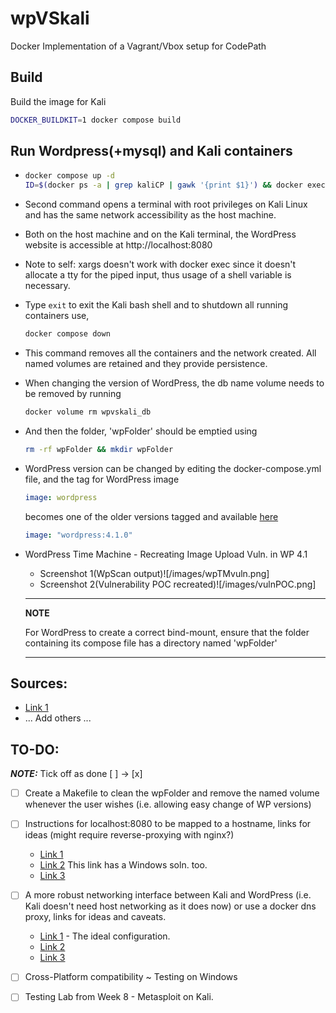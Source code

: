 # wpVSkali
Docker Implementation of a Vagrant/Vbox setup for CodePath

## Build
Build the image for Kali

```bash
DOCKER_BUILDKIT=1 docker compose build
```

## Run Wordpress(+mysql) and Kali containers

- ```bash
  docker compose up -d
  ID=$(docker ps -a | grep kaliCP | gawk '{print $1}') && docker exec -it $ID bash
  ```
- Second command opens a terminal with root privileges on Kali Linux and has the same network accessibility as the host machine.
- Both on the host machine and on the Kali terminal, the WordPress website is accessible at http://localhost:8080
- Note to self: xargs doesn't work with docker exec since it doesn't allocate a tty for the piped input, thus usage of a shell variable is necessary.

- Type `exit` to exit the Kali bash shell and to shutdown all running containers use,

  ```bash
  docker compose down
  ```

- This command removes all the containers and the network created. All named volumes are retained and they provide persistence.

- When changing the version of WordPress, the db name volume needs to be removed by running

  ```bash
  docker volume rm wpvskali_db
  ```

- And then the folder, 'wpFolder' should be emptied using

  ```bash
  rm -rf wpFolder && mkdir wpFolder
  ```

- WordPress version can be changed by editing the docker-compose.yml file, and the tag for WordPress image
  ```yaml
  image: wordpress
  ```
  becomes one of the older versions tagged and available [here](https://hub.docker.com/_/wordpress?tab=tags&page=1&ordering=-last_updated)
  ```yaml
  image: "wordpress:4.1.0"
  ```

- WordPress Time Machine - Recreating Image Upload Vuln. in WP 4.1
  - Screenshot 1(WpScan output)![/images/wpTMvuln.png]
  - Screenshot 2(Vulnerability POC recreated)![/images/vulnPOC.png]



  ---
  **NOTE**

  For WordPress to create a correct bind-mount, ensure that the folder containing its compose file has a directory named 'wpFolder'

  ---
## Sources:
  - [Link 1](https://github.com/thibaudrobin/docker-kali-light)
  - ... Add others ...

## TO-DO:
**_NOTE:_**  Tick off as done [ ] -> [x]

- [ ] Create a Makefile to clean the wpFolder and remove the named volume whenever the user wishes (i.e. allowing easy change of WP versions)

- [ ] Instructions for localhost:8080 to be mapped to a hostname, links for ideas (might require reverse-proxying with nginx?)
  - [Link 1](https://serverfault.com/questions/574116/hostname-to-localhost-with-port-osx)
  - [Link 2](https://superuser.com/questions/1192774/can-i-map-a-ip-address-and-a-port-with-etc-hosts) This link has a Windows soln. too.
  - [Link 3](https://www.baeldung.com/linux/mapping-hostnames-ports)

- [ ] A more robust networking interface between Kali and WordPress (i.e. Kali doesn't need host networking as it does now) or use a docker dns proxy, links for ideas and caveats.
  - [Link 1](https://github.com/oliverwiegers/pentest_lab) - The ideal configuration.
  - [Link 2](https://github.com/hiroshi/docker-dns-proxy)
  - [Link 3](https://github.com/docker/compose/issues/2925)

- [ ] Cross-Platform compatibility ~ Testing on Windows

- [ ] Testing Lab from Week 8 - Metasploit on Kali.
